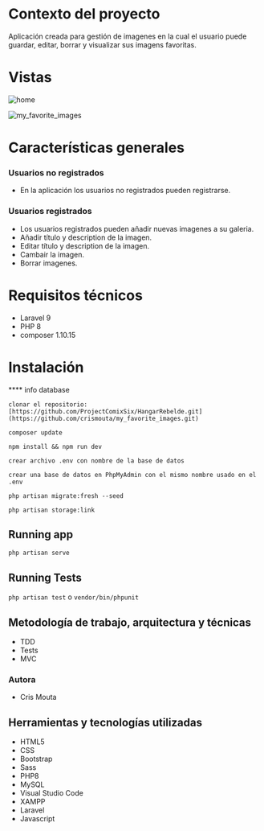 # Contexto del proyecto
Aplicación creada para gestión de imagenes en la cual el usuario puede guardar, editar, borrar y visualizar sus imagens favoritas. 

# Vistas
![home](https://user-images.githubusercontent.com/82060703/218305364-3f119c05-b269-4ca5-b0a4-bbe82685fb97.jpg)

![my_favorite_images](https://user-images.githubusercontent.com/82060703/218305310-5cfb0764-1681-4e86-9902-39bc76893a1a.png)


# Características generales

### Usuarios no registrados

-  En la aplicación los usuarios no registrados pueden registrarse.

### Usuarios registrados

-  Los usuarios registrados pueden añadir nuevas imagenes a su galeria.
-  Añadir título y description de la imagen.
-  Editar título y description de la imagen.
-  Cambair la imagen.
-  Borrar imagenes.

# Requisitos técnicos

-   Laravel 9
-   PHP 8
-   composer 1.10.15

# Instalación

**** info database

`clonar el repositorio: [https://github.com/ProjectComixSix/HangarRebelde.git](https://github.com/crismouta/my_favorite_images.git)`

`composer update`

`npm install && npm run dev`

`crear archivo .env con nombre de la base de datos`

`crear una base de datos en PhpMyAdmin con el mismo nombre usado en el .env`

`php artisan migrate:fresh --seed`

`php artisan storage:link`


## Running app

`php artisan serve`

## Running Tests

`php artisan test` o `vendor/bin/phpunit`

## Metodología de trabajo, arquitectura y técnicas

-   TDD
-   Tests
-   MVC

### Autora

-   Cris Mouta


## Herramientas y tecnologías utilizadas
- HTML5
- CSS
- Bootstrap
- Sass
- PHP8
- MySQL
- Visual Studio Code
- XAMPP
- Laravel
- Javascript
